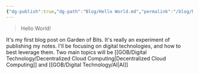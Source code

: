 ```yaml
---
{"dg-publish":true,"dg-path":"Blog/Hello World.md","permalink":"/blog/hello-world/","title":"Hello World","tags":["blogpost"]}
---
```



> Hello World!

It's my first blog post on Garden of Bits. It's really an experiment of publishing my notes. I'll be focusing on digital technologies, and how to best leverage them. Two main topics will be [[GOB/Digital Technology/Decentralized Cloud Computing\|Decentralized Cloud Computing]] and [[GOB/Digital Technology/AI\|AI]]